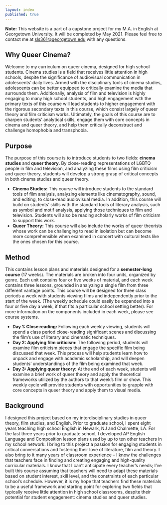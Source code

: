 ```yaml
---
layout: index
published: true
---
```

**Note:** This website is a part of a capstone project for my M.A. in English at Georgetown University. It will be completed by May 2021. Please feel free to contact me at sls361@georgetown.edu with any questions.

## Why Queer Cinema?

Welcome to my curriculum on queer cinema, designed for high school students. Cinema studies is a field that receives little attention in high schools, despite the significance of audiovisual communication in adolescents’ daily lives. Armed with the disciplinary tools of cinema studies, adolescents can be better equipped to critically examine the media that surrounds them. Additionally, analysis of film and television is highly engaging to many high school students, and high engagement with the primary texts of this course will lead students to higher engagement with the rigorous secondary texts in this course, which consist largely of queer theory and film criticism works. Ultimately, the goals of this course are to sharpen students’ analytical skills, engage them with core concepts in cinema and queer theory, and help them critically deconstruct and challenge homophobia and transphobia.

## Purpose
The purpose of this course is to introduce students to two fields: **cinema studies** and **queer theory.** By close-reading representations of LGBTQ people in film and television, and analyzing these films using film criticism and queer theory, students will develop a strong grasp of critical concepts in both cinema studies and queer theory.

* **Cinema Studies:** This course will introduce students to the standard tools of film analysis, analyzing elements like cinematography, sound, and editing, to close-read audiovisual media. In addition, this course will build on students’ skills with the standard tools of literary analysis, such as symbol and motif analysis, applying those techniques to film and television. Students will also be reading scholarly works of film criticism to support this work.
* **Queer Theory:** This course will also include the works of queer theorists whose work can be challenging to read in isolation but can become more comprehensible when examined in concert with cultural texts like the ones chosen for this course.

## Method
This contains lesson plans and materials designed for a **semester-long course** (17 weeks). The materials are broken into four units, organized by genre. Each unit contains four or five weeks of material, and each week contains three lessons, grounded in analyzing a single film from three different vantage points. This course will be designed for three class periods a week with students viewing films and independently prior to the start of the week. (The weekly schedule could easily be expanded into a four or five day a week, if that fits a particular school setting better).  For more information on the components included in each week, please see course systems.
* **Day 1: Close reading:** Following each weekly viewing, students will spend a class period close-reading significant scenes and discussing the film’s use of literary and cinematic techniques. 	
* **Day 2: Applying film criticism:** The following period, students will examine film criticism pieces that engage the specific film being discussed that week. This process will help students learn how to unpack and engage with academic scholarship, and will deepen students’ understandings of the film being examined that week.
* **Day 3: Applying queer theory:** At the end of each week, students will examine a brief work of queer theory and apply the theoretical frameworks utilized by the authors to that week’s film or show. This weekly cycle will provide students with opportunities to grapple with core concepts in queer theory and apply them to visual media.

## Background
 I designed this project based on my interdisciplinary studies in queer theory, film studies, and English. Prior to graduate school, I spent eight years teaching high school English in Newark, NJ and Chalmette, LA. For the last three years prior to graduate school, I developed AP English Language and Composition lesson plans used by up to ten other teachers in my school network. I bring to this project a passion for engaging students in critical conversations and fostering their love of literature, film and theory. I also bring to it many years of classroom experience – I know the challenges that teachers face in finding and creating engaging and high-quality curricular materials. I know that I can’t anticipate every teacher’s needs; I’ve built this course assuming that teachers will need to adapt these materials based on student interest, skill level, and the constraints of each particular school’s schedule. However, it is my hope that teachers find these materials to be a useful framework and starting point for exploring two fields that typically receive little attention in high school classrooms, despite their potential for student engagement: cinema studies and queer studies.
